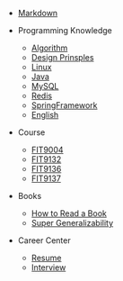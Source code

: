 <!-- markdownlint-disable MD041 -->

- [Markdown](Markdown.md)
<!-- - [Economics](Economics.md) -->
<!-- - [Logical Thinking](LogicalThinking.md) -->
- Programming Knowledge
  - [Algorithm](programming/Algorithms.md)
  - [Design Prinsples](DesignPrinciples.md)
  - [Linux](https://dunwu.github.io/linux-tutorial/)
  - [Java](Java.md)
  - [MySQL](MySQL.md)
  - [Redis](Redis.md)
  - [SpringFramework](SpringFramework.md)
  - [English](English.md)

- Course
  - [FIT9004](courses/MathematicalFoundations.md)
  - [FIT9132](courses/Database.md)
  - [FIT9136](courses/Python.md)
  - [FIT9137](courses/ComputerArchitectureAndNetworks.md)

- Books
  - [How to Read a Book](books/HowToReadABook.md)
  - [Super Generalizability](books/SuperGeneralizability.md)

- Career Center
  - [Resume](career-center/Resume.md)
  - [Interview](career-center/Interview.md)
  